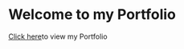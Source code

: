 # Welcome to my Portfolio

<a href = "https://lnd.talentsprint.com/~rushali/">Click here</a>to view my Portfolio
